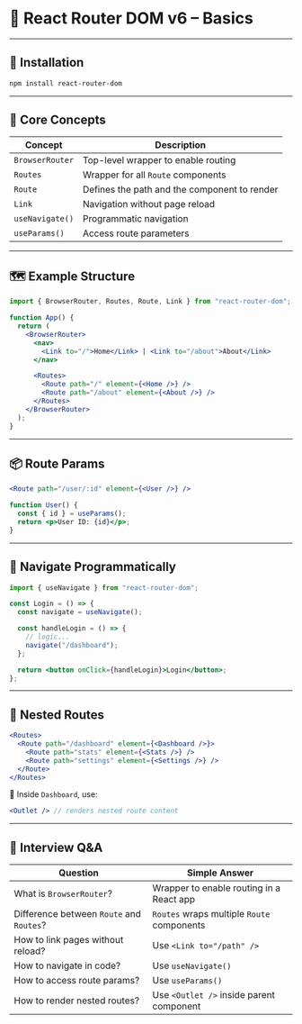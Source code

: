
# 🚦 React Router DOM v6 – Basics

---

## 🔧 Installation

```bash
npm install react-router-dom
```

---

## 🧱 Core Concepts

| Concept | Description |
|--------|-------------|
| `BrowserRouter` | Top-level wrapper to enable routing |
| `Routes` | Wrapper for all `Route` components |
| `Route` | Defines the path and the component to render |
| `Link` | Navigation without page reload |
| `useNavigate()` | Programmatic navigation |
| `useParams()` | Access route parameters |

---

## 🗺️ Example Structure

```jsx
import { BrowserRouter, Routes, Route, Link } from "react-router-dom";

function App() {
  return (
    <BrowserRouter>
      <nav>
        <Link to="/">Home</Link> | <Link to="/about">About</Link>
      </nav>

      <Routes>
        <Route path="/" element={<Home />} />
        <Route path="/about" element={<About />} />
      </Routes>
    </BrowserRouter>
  );
}
```

---

## 📦 Route Params

```jsx
<Route path="/user/:id" element={<User />} />
```

```jsx
function User() {
  const { id } = useParams();
  return <p>User ID: {id}</p>;
}
```

---

## 🔁 Navigate Programmatically

```jsx
import { useNavigate } from "react-router-dom";

const Login = () => {
  const navigate = useNavigate();

  const handleLogin = () => {
    // logic...
    navigate("/dashboard");
  };

  return <button onClick={handleLogin}>Login</button>;
};
```

---

## 🔄 Nested Routes

```jsx
<Routes>
  <Route path="/dashboard" element={<Dashboard />}>
    <Route path="stats" element={<Stats />} />
    <Route path="settings" element={<Settings />} />
  </Route>
</Routes>
```

📌 Inside `Dashboard`, use:

```jsx
<Outlet /> // renders nested route content
```

---

## 🧪 Interview Q&A

| Question | Simple Answer |
|----------|---------------|
| What is `BrowserRouter`? | Wrapper to enable routing in a React app |
| Difference between `Route` and `Routes`? | `Routes` wraps multiple `Route` components |
| How to link pages without reload? | Use `<Link to="/path" />` |
| How to navigate in code? | Use `useNavigate()` |
| How to access route params? | Use `useParams()` |
| How to render nested routes? | Use `<Outlet />` inside parent component |
